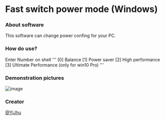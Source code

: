 # Fast switch power mode (Windows)

### About software
This software can change power confing for your PC.

### How do use?
  Enter Number on shell
  '''
  [0]     Balance
  [1]     Power saver
  [2]     High performance
  [3]     Ultimate Performance (only for win10 Pro)
  '''

### Demonstration pictures
  ![image](https://github.com/YiJhu/Fast_switch_power_mode/blob/master/pic.png)

### Creator
[@YiJhu](https://github.com/YiJhu)
